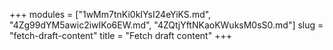 +++
modules = ["1wMm7tnKi0kIYsI24eYiKS.md", "4Zg99dYM5awic2iwIKo6EW.md", "4ZQtjYftNKaoKWuksM0sS0.md"]
slug = "fetch-draft-content"
title = "Fetch draft content"
+++
